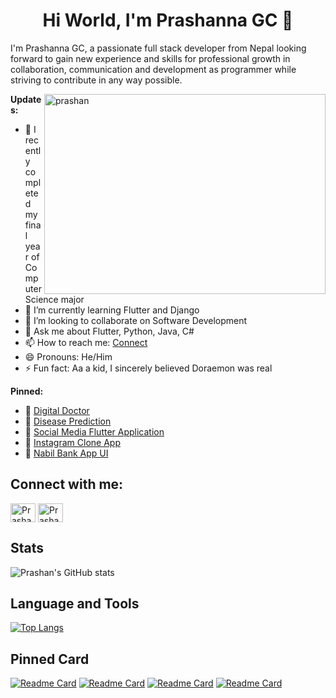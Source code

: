 <h1 align="center">Hi World, I'm Prashanna GC 👋</h1>

I'm Prashanna GC, a passionate full stack developer from Nepal looking forward to gain new experience and skills for professional growth in collaboration, communication and development as programmer while striving to contribute in any way possible.

<img align="right" alt="prashan" height="320" width="450" src="https://user-images.githubusercontent.com/65788327/177040611-20f3c8f5-18ff-4c9d-8f12-2e8bb17c9b85.gif"></img>

**Updates:**

- 🔭 I recently completed my final year of Computer Science major
- 🌱 I’m currently learning Flutter and Django
- 👯 I’m looking to collaborate on Software Development
- 💬 Ask me about Flutter, Python, Java, C# 
- 📫 How to reach me: [Connect](https://www.linkedin.com/in/prashan-gc-074ab618b/)
- 😄 Pronouns: He/Him
- ⚡ Fun fact: Aa a kid, I sincerely believed Doraemon was real

**Pinned:**

- 📌 [Digital Doctor](https://github.com/prashangc/Digital-Doctor)
- 📌 [Disease Prediction](https://github.com/prashangc/Disease-Prediction-based-of-User-Symptoms-AI-Application-)
- 📌 [Social Media Flutter Application](https://github.com/prashangc/Complete-Social-Media-Demo-App)
- 📌 [Instagram Clone App](https://github.com/prashangc/Instagram_DB)
- 📌 [Nabil Bank App UI](https://github.com/prashangc/Nabil-Bank-App-UI)

## **Connect with me:** 

<p align="left">  
<a href="https://www.facebook.com/prashangc" target="blank"><img align="center" src="https://raw.githubusercontent.com/rahuldkjain/github-profile-readme-generator/master/src/images/icons/Social/facebook.svg" alt="Prashanna GC" height="30" width="40" /></a>
<a href="https://www.instagram.com/prashan.jpg/" target="blank"><img align="center" src="https://raw.githubusercontent.com/rahuldkjain/github-profile-readme-generator/master/src/images/icons/Social/instagram.svg" alt="Prashanna GC" height="30" width="40" /></a>
</p>

## **Stats** 

![Prashan's GitHub stats](https://github-readme-stats.vercel.app/api?username=prashangc&show_icons=true&theme=midnight-purple)

## **Language and Tools** 

[![Top Langs](https://github-readme-stats.vercel.app/api/top-langs/?username=prashangc&show_icons=true&theme=midnight-purple)](https://github.com/anuraghazra/github-readme-stats)

## **Pinned Card** 

[![Readme Card](https://github-readme-stats.vercel.app/api/pin/?username=prashangc&repo=Digital-Doctor&show_owner=true&theme=midnight-purple)](https://github.com/prashangc/Digital-Doctor)
[![Readme Card](https://github-readme-stats.vercel.app/api/pin/?username=prashangc&repo=Complete-Social-Media-Demo-App&show_owner=true&theme=midnight-purple)](https://github.com/prashangc/Complete-Social-Media-Demo-App)
[![Readme Card](https://github-readme-stats.vercel.app/api/pin/?username=prashangc&repo=Disease-Prediction-based-of-User-Symptoms-AI-Application-&show_owner=true&theme=midnight-purple)](https://github.com/prashangc/Disease-Prediction-based-of-User-Symptoms-AI-Application-)
[![Readme Card](https://github-readme-stats.vercel.app/api/pin/?username=prashangc&repo=Instagram_DB&show_owner=true&theme=midnight-purple)](https://github.com/prashangc/Instagram_DB)


